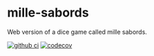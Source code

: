# mille-sabords

Web version of a dice game called mille sabords.

[![github ci](https://github.com/damiflore/mille-sabords/workflows/ci/badge.svg)](https://github.com/damiflore/mille-sabords/actions?workflow=ci)
[![codecov](https://codecov.io/gh/damiflore/mille-sabords/branch/master/graph/badge.svg)](https://codecov.io/gh/damiflore/mille-sabords)
